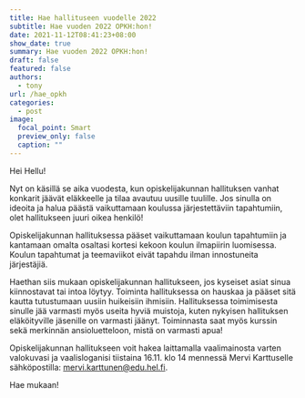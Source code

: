 ```yaml
---
title: Hae hallituseen vuodelle 2022
subtitle: Hae vuoden 2022 OPKH:hon!
date: 2021-11-12T08:41:23+08:00
show_date: true
summary: Hae vuoden 2022 OPKH:hon!
draft: false
featured: false
authors:
  - tony
url: /hae_opkh
categories:
  - post
image:
  focal_point: Smart
  preview_only: false
  caption: ""
---
```

Hei Hellu!  

Nyt on käsillä se aika vuodesta, kun opiskelijakunnan hallituksen vanhat konkarit jäävät eläkkeelle ja tilaa avautuu uusille tuulille. Jos sinulla on ideoita ja halua päästä vaikuttamaan koulussa järjestettäviin tapahtumiin, olet hallitukseen juuri oikea henkilö!  

Opiskelijakunnan hallituksessa pääset vaikuttamaan koulun tapahtumiin ja kantamaan omalta osaltasi kortesi kekoon koulun ilmapiirin luomisessa. Koulun tapahtumat ja teemaviikot eivät tapahdu ilman innostuneita järjestäjiä.  

Haethan siis mukaan opiskelijakunnan hallitukseen, jos kyseiset asiat sinua kiinnostavat tai intoa löytyy. Toiminta hallituksessa on hauskaa ja pääset sitä kautta tutustumaan uusiin huikeisiin ihmisiin. Hallituksessa toimimisesta sinulle jää varmasti myös useita hyviä muistoja, kuten nykyisen hallituksen eläköityville jäsenille on varmasti jäänyt. Toiminnasta saat myös kurssin sekä merkinnän ansioluetteloon, mistä on varmasti apua!  

Opiskelijakunnan hallitukseen voit hakea laittamalla vaalimainosta varten valokuvasi ja vaalisloganisi tiistaina 16.11. klo 14 mennessä Mervi Karttuselle sähköpostilla: mervi.karttunen@edu.hel.fi.  

Hae mukaan!